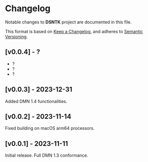 # Changelog

Notable changes to **DSNTK** project are documented in this file.

This format is based on [Keep a Changelog](https://keepachangelog.com/en/1.0.0/),
and adheres to [Semantic Versioning](https://semver.org/spec/v2.0.0.html).

## [v0.0.4] - ?

- ?
- ?
- ?

## [v0.0.3] - 2023-12-31

Added DMN 1.4 functionalities.

## [v0.0.2] - 2023-11-14

Fixed building on macOS arm64 processors.

## [v0.0.1] - 2023-11-11

Initial release. Full DMN 1.3 conformance.
